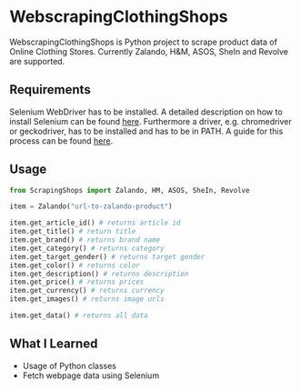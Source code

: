# WebscrapingClothingShops

WebscrapingClothingShops is Python project to scrape product data of Online Clothing Stores.
Currently Zalando, H&M, ASOS, SheIn and Revolve are supported.

## Requirements

Selenium WebDriver has to be installed. A detailed description on how to install Selenium can be found [here](https://selenium-python.readthedocs.io/installation.html).
Furthermore a driver, e.g. chromedriver or geckodriver, has to be installed and has to be in PATH. A guide for this process can be found [here](https://www.selenium.dev/documentation/en/webdriver/driver_requirements/).

## Usage

```python
from ScrapingShops import Zalando, HM, ASOS, SheIn, Revolve

item = Zalando("url-to-zalando-product")

item.get_article_id() # returns article id
item.get_title() # return title
item.get_brand() # returns brand name
item.get_category() # returns category
item.get_target_gender() # returns target gender
item.get_color() # returns color
item.get_description() # returns description
item.get_price() # returns prices
item.get_currency() # returns currency
item.get_images() # returns image urls

item.get_data() # returns all data

```

## What I Learned
- Usage of Python classes
- Fetch webpage data using Selenium